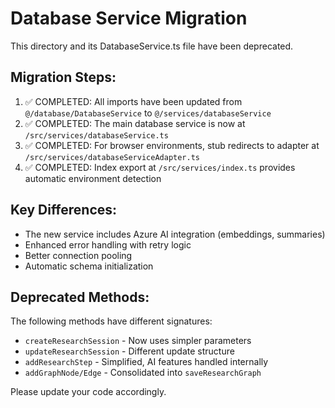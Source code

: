 # Database Service Migration

This directory and its DatabaseService.ts file have been deprecated.

## Migration Steps:

1. ✅ COMPLETED: All imports have been updated from `@/database/DatabaseService` to `@/services/databaseService`
2. ✅ COMPLETED: The main database service is now at `/src/services/databaseService.ts`
3. ✅ COMPLETED: For browser environments, stub redirects to adapter at `/src/services/databaseServiceAdapter.ts`
4. ✅ COMPLETED: Index export at `/src/services/index.ts` provides automatic environment detection

## Key Differences:

- The new service includes Azure AI integration (embeddings, summaries)
- Enhanced error handling with retry logic
- Better connection pooling
- Automatic schema initialization

## Deprecated Methods:

The following methods have different signatures:
- `createResearchSession` - Now uses simpler parameters
- `updateResearchSession` - Different update structure
- `addResearchStep` - Simplified, AI features handled internally
- `addGraphNode/Edge` - Consolidated into `saveResearchGraph`

Please update your code accordingly.

